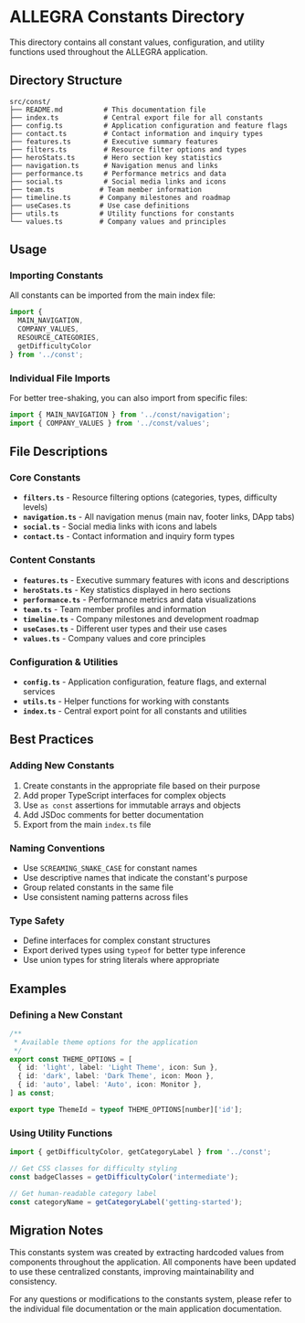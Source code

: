# ALLEGRA Constants Directory

This directory contains all constant values, configuration, and utility functions used throughout the ALLEGRA application.

## Directory Structure

```
src/const/
├── README.md          # This documentation file
├── index.ts           # Central export file for all constants
├── config.ts          # Application configuration and feature flags
├── contact.ts         # Contact information and inquiry types
├── features.ts        # Executive summary features
├── filters.ts         # Resource filter options and types
├── heroStats.ts       # Hero section key statistics
├── navigation.ts      # Navigation menus and links
├── performance.ts     # Performance metrics and data
├── social.ts          # Social media links and icons
├── team.ts           # Team member information
├── timeline.ts       # Company milestones and roadmap
├── useCases.ts       # Use case definitions
├── utils.ts          # Utility functions for constants
└── values.ts         # Company values and principles
```

## Usage

### Importing Constants

All constants can be imported from the main index file:

```typescript
import { 
  MAIN_NAVIGATION, 
  COMPANY_VALUES, 
  RESOURCE_CATEGORIES,
  getDifficultyColor 
} from '../const';
```

### Individual File Imports

For better tree-shaking, you can also import from specific files:

```typescript
import { MAIN_NAVIGATION } from '../const/navigation';
import { COMPANY_VALUES } from '../const/values';
```

## File Descriptions

### Core Constants

- **`filters.ts`** - Resource filtering options (categories, types, difficulty levels)
- **`navigation.ts`** - All navigation menus (main nav, footer links, DApp tabs)
- **`social.ts`** - Social media links with icons and labels
- **`contact.ts`** - Contact information and inquiry form types

### Content Constants

- **`features.ts`** - Executive summary features with icons and descriptions
- **`heroStats.ts`** - Key statistics displayed in hero sections
- **`performance.ts`** - Performance metrics and data visualizations
- **`team.ts`** - Team member profiles and information
- **`timeline.ts`** - Company milestones and development roadmap
- **`useCases.ts`** - Different user types and their use cases
- **`values.ts`** - Company values and core principles

### Configuration & Utilities

- **`config.ts`** - Application configuration, feature flags, and external services
- **`utils.ts`** - Helper functions for working with constants
- **`index.ts`** - Central export point for all constants and utilities

## Best Practices

### Adding New Constants

1. Create constants in the appropriate file based on their purpose
2. Add proper TypeScript interfaces for complex objects
3. Use `as const` assertions for immutable arrays and objects
4. Add JSDoc comments for better documentation
5. Export from the main `index.ts` file

### Naming Conventions

- Use `SCREAMING_SNAKE_CASE` for constant names
- Use descriptive names that indicate the constant's purpose
- Group related constants in the same file
- Use consistent naming patterns across files

### Type Safety

- Define interfaces for complex constant structures
- Export derived types using `typeof` for better type inference
- Use union types for string literals where appropriate

## Examples

### Defining a New Constant

```typescript
/**
 * Available theme options for the application
 */
export const THEME_OPTIONS = [
  { id: 'light', label: 'Light Theme', icon: Sun },
  { id: 'dark', label: 'Dark Theme', icon: Moon },
  { id: 'auto', label: 'Auto', icon: Monitor },
] as const;

export type ThemeId = typeof THEME_OPTIONS[number]['id'];
```

### Using Utility Functions

```typescript
import { getDifficultyColor, getCategoryLabel } from '../const';

// Get CSS classes for difficulty styling
const badgeClasses = getDifficultyColor('intermediate');

// Get human-readable category label
const categoryName = getCategoryLabel('getting-started');
```

## Migration Notes

This constants system was created by extracting hardcoded values from components throughout the application. All components have been updated to use these centralized constants, improving maintainability and consistency.

For any questions or modifications to the constants system, please refer to the individual file documentation or the main application documentation.
